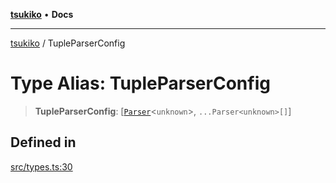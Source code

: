[**tsukiko**](../README.md) • **Docs**

***

[tsukiko](../README.md) / TupleParserConfig

# Type Alias: TupleParserConfig

> **TupleParserConfig**: [[`Parser`](../classes/Parser.md)\<`unknown`\>, `...Parser<unknown>[]`]

## Defined in

[src/types.ts:30](https://github.com/BIYUEHU/tsukiko/blob/eb4b04a16e9c40909bed9d6503bd49914851f300/src/types.ts#L30)
